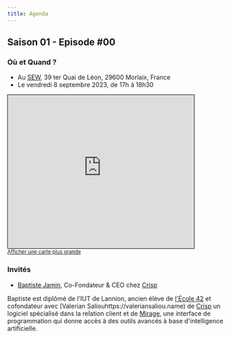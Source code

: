 ```yaml
---
title: Agenda
---
```

## Saison 01 - Episode #00

### Où et Quand ?

- Au [SEW](https://www.sew-morlaix.com), 39 ter Quai de Léon, 29600 Morlaix, France
- Le vendredi 8 septembre 2023, de 17h à 18h30

<iframe width="425" height="350" frameborder="0" scrolling="no" marginheight="0" marginwidth="0" src="https://www.openstreetmap.org/export/embed.html?bbox=-3.8360711932182316%2C48.58248248423255%2C-3.8332816958427434%2C48.58387181383516&amp;layer=mapnik" style="border: 1px solid black"></iframe><br/><small><a href="https://www.openstreetmap.org/#map=19/48.58318/-3.83468">Afficher une carte plus grande</a></small>

### Invités

- [Baptiste Jamin](https://jam.in), Co-Fondateur & CEO chez [Crisp](https://crisp.chat)

Baptiste est diplômé de l'IUT de Lannion, ancien élève de [l'École 42](https://42.fr) et cofondateur avec [Valerian Saliouhttps://valeriansaliou.name) de [Crisp](https://crisp.chat) un logiciel spécialisé dans la relation client et de [Mirage](https://mirage-ai.com), une interface de programmation qui donne accès à des outils avancés à base d'intelligence artificielle.